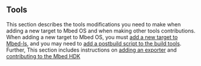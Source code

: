 <h2 id="contributing-tools">Tools</h2>

This section describes the tools modifications you need to make when adding a new target to Mbed OS and when making other tools contributions. When adding a new target to Mbed OS, you must [add a new target to Mbed-ls](/docs/v5.9/reference/mbed-ls.html), and you may need to [add a postbuild script to the build tools](/docs/v5.9/reference/build-tools.html). Further, This section includes instructions on [adding an exporter](/docs/v5.9/reference/adding-exporters.html) and [contributing to the Mbed HDK](/docs/v5.9/reference/arm-mbed-hdk.html)

